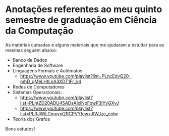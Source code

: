 # Anotações referentes ao meu quinto semestre de graduação em Ciência da Computação

As matérias cursadas e alguns materiais que me ajudaram a estudar para as mesmas seguem abaixo:

- Banco de Dados
- Engenharia de Software
- Linguagens Formais e Autômatos
    - https://www.youtube.com/playlist?list=PLncEdvQ20-mhD_qMeLHtLnA3XDT1Fr_k4
- Redes de Computadores
- Sistemas Operacionais:
    - https://www.youtube.com/playlist?list=PLhtZD20ADU45ADsAIxlNpFowP3iYvGXvJ
    - https://www.youtube.com/playlist?list=PLRJWiLCmxyxi2RCPVYfewxJIWJzc_colw
- Teoria dos Grafos

Bons estudos!
